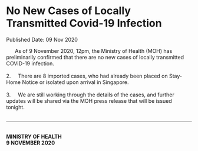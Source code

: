 <html>
    <meta http-equiv="Content-Type" content="text/html; charset=utf-8"/>
    <meta charset="utf-8"/>
    <title>No New Cases of Locally Transmitted Covid-19 Infection </title>
    <body><h1>No New Cases of Locally Transmitted Covid-19 Infection </h1>
    <p>Published Date: 09 Nov 2020</p> &nbsp; &nbsp; &nbsp; As of 9 November 2020, 12pm, the Ministry of Health (MOH) has preliminarily confirmed that there are no new cases of locally transmitted COVID-19 infection.&nbsp;&nbsp;<br><br>2.&nbsp; &nbsp; &nbsp;There are 8 imported cases, who had already been placed on Stay-Home Notice or isolated upon arrival in Singapore.&nbsp;<br><br>3.&nbsp; &nbsp; &nbsp;We are still working through the details of the cases, and further updates will be shared via the MOH press release that will be issued tonight.&nbsp;<br><br><hr><br><strong>MINISTRY OF HEALTH<br>9 NOVEMBER 2020</strong><br><div><br></div></body>
</html>